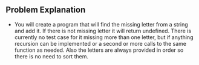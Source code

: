 ## Problem Explanation

  * You will create a program that will find the missing letter from a string and add it. 
    If there is not missing letter it will return undefined. There is currently no test case 
    for it missing more than one letter, but if anything recursion can be implemented or a
    second or more calls to the same function as needed. Also the letters are always provided
    in order so there is no need to sort them.
